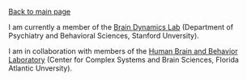 [Back to main page](/)

I am currently a member of the [Brain Dynamics Lab](http://web.stanford.edu/group/bdl/) (Department of Psychiatry and Behavioral Sciences, Stanford Unversity). 

I am in collaboration with members of the [Human Brain and Behavior Laboratory](http://www.ccs.fau.edu/hbbl3/) (Center for Complex Systems and Brain Sciences, Florida Atlantic Unversity).
